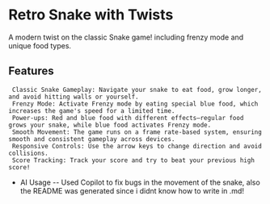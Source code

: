 # Retro Snake with Twists

A modern twist on the classic Snake game! including frenzy mode and unique food types.

## Features

     Classic Snake Gameplay: Navigate your snake to eat food, grow longer, and avoid hitting walls or yourself.
     Frenzy Mode: Activate Frenzy mode by eating special blue food, which increases the game's speed for a limited time.
     Power-ups: Red and blue food with different effects—regular food grows your snake, while blue food activates Frenzy mode.
     Smooth Movement: The game runs on a frame rate-based system, ensuring smooth and consistent gameplay across devices.
     Responsive Controls: Use the arrow keys to change direction and avoid collisions.
     Score Tracking: Track your score and try to beat your previous high score!

- AI Usage -- Used Copilot to fix bugs in the movement of the snake, also the README was generated since i didnt know how to write in .md!
